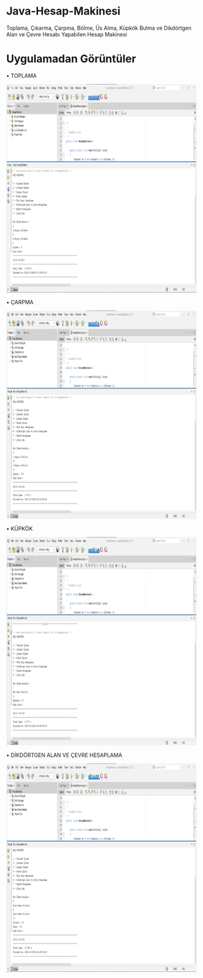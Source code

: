 # Java-Hesap-Makinesi
Toplama, Çıkarma, Çarpma, Bölme, Üs Alma, Küpkök Bulma ve Dikdörtgen Alan ve Çevre Hesabı Yapabilen Hesap Makinesi 

# Uygulamadan Görüntüler
 
 • TOPLAMA
 
 <img src="Java p1.png" width="1000" height="550"/> 
 
 • ÇARPMA
 
 <img src="Java p2.png" width="1000" height="550"/> 
 
 • KÜPKÖK 
 
 <img src="Java p3.png" width="1000" height="550"/> 
 
 • DİKDÖRTGEN ALAN VE ÇEVRE HESAPLAMA
 
 <img src="Java p4.png" width="1000" height="550"/> 
